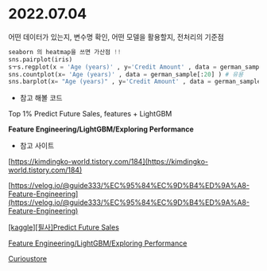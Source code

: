 # 2022.07.04

어떤 데이터가 있는지, 변수명 확인, 어떤 모델을 활용할지, 전처리의 기준점

```python
seaborn 의 heatmap을 쓰면 가산점 !!
sns.pairplot(iris)
sㅜs.regplot(x = 'Age (years)' , y='Credit Amount' , data = german_sample[:20])
sns.countplot(x= 'Age (years)' , data = german_sample[:20] ) # 유용
sns.barplot(x= "Age (years)" , y='Credit Amount' , data = german_sample[:20]) #추천
```

- 참고 해볼 코드

Top 1% Predict Future Sales, features + LightGBM

****Feature Engineering/LightGBM/Exploring Performance****

- 참고 사이트

[https://kimdingko-world.tistory.com/184](https://kimdingko-world.tistory.com/184)

[https://velog.io/@guide333/%EC%95%84%EC%9D%B4%ED%9A%A8-Feature-Engineering](https://velog.io/@guide333/%EC%95%84%EC%9D%B4%ED%9A%A8-Feature-Engineering)

[[kaggle][필사]Predict Future Sales](https://mjs1995.tistory.com/67)

[Feature Engineering/LightGBM/Exploring Performance](https://www.kaggle.com/code/deepdivelm/feature-engineering-lightgbm-exploring-performance)

[Curioustore](https://www.curioustore.com/#!/util/naming)